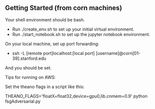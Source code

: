 
Getting Started (from corn machines)
---------------------------------------

Your shell environment should be bash.

* Run ./create_env.sh to set up your initial virtual environment.
* Run ./start_notebook.sh to set up the jupyter notebook environment.


On your local machine, set up port forwarding:
* ssh -L [remote port]localhost:[local port] [username]@corn[01-39].stanford.edu

And you should be set.

Tips for running on AWS:

Set the theano flags in a script like this:

THEANO_FLAGS='floatX=float32,device=gpu0,lib.cnmem=0.9' python fsgAdversarial.py
